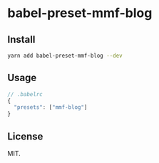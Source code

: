 # babel-preset-mmf-blog

## Install

```bash
yarn add babel-preset-mmf-blog --dev
```

## Usage

```js
// .babelrc
{
  "presets": ["mmf-blog"]
}
```

## License

MIT.
